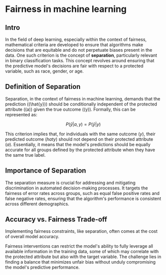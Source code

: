 # **Fairness** in machine learning

## Intro

In the field of deep learning, especially within the context of fairness, mathematical criteria are developed to ensure that algorithms make decisions that are equitable and do not perpetuate biases present in the data. One such criterion is the concept of **separation**, particularly relevant in binary classification tasks. This concept revolves around ensuring that the predictive model's decisions are fair with respect to a protected variable, such as race, gender, or age.

## Definition of Separation

Separation, in the context of fairness in machine learning, demands that the prediction (\(\hat{y}\)) should be conditionally independent of the protected attribute (\(a\)) given the true outcome (\(y\)). Formally, this can be represented as:

$$
P(\hat{y} | a, y) = P(\hat{y} | y)
$$

This criterion implies that, for individuals with the same outcome ($y$), their predicted outcome ($hat{y}$) should not depend on their protected attribute ($a$).
Essentially, it means that the model's predictions should be equally accurate for all groups defined by the protected attribute when they have the same true label.

## Importance of Separation

The separation measure is crucial for addressing and mitigating discrimination in automated decision-making processes. It targets the fairness of error rates across groups, such as equal false positive rates and false negative rates, ensuring that the algorithm's performance is consistent across different demographics.

## Accuracy vs. Fairness Trade-off

Implementing fairness constraints, like separation, often comes at the cost of overall model accuracy.

Fairness interventions can restrict the model's ability to fully leverage all available information in the training data, some of which may correlate with the protected attribute but also with the target variable. The challenge lies in finding a balance that minimizes unfair bias without unduly compromising the model's predictive performance.
